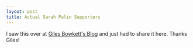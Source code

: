 ```yaml
---
layout: post
title: Actual Sarah Palin Supporters
---
```


I saw this over at [Giles Bowkett's Blog](http://gilesbowkett.blogspot.com/2009/12/real-palin-supporters-not-actors.html) and just had to share it here. Thanks Giles!

<object width="480" height="295"><param name="movie" value="http://www.youtube.com/v/mKKKgua7wQk&hl=en_US&fs=1&color1=0x2b405b&color2=0x6b8ab6&hd=1"></param><param name="allowFullScreen" value="true"></param><param name="allowscriptaccess" value="always"></param><embed src="http://www.youtube.com/v/mKKKgua7wQk&hl=en_US&fs=1&color1=0x2b405b&color2=0x6b8ab6&hd=1" type="application/x-shockwave-flash" allowscriptaccess="always" allowfullscreen="true" width="480" height="295"></embed></object>